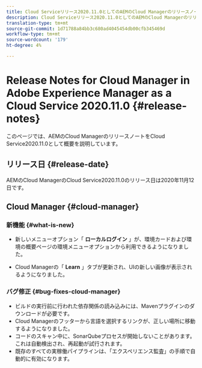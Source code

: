 ```yaml
---
title: Cloud Serviceリリース2020.11.0としてのAEMのCloud Managerのリリースノート
description: Cloud Serviceリリース2020.11.0としてのAEMのCloud Managerのリリースノート
translation-type: tm+mt
source-git-commit: 1d71788a84bb3c680ad4045454db00cfb345469d
workflow-type: tm+mt
source-wordcount: '179'
ht-degree: 4%

---
```



# Release Notes for Cloud Manager in Adobe Experience Manager as a Cloud Service 2020.11.0 {#release-notes}

このページでは、AEMのCloud ManagerのリリースノートをCloud Service2020.11.0として概要を説明しています。

## リリース日 {#release-date}

AEMのCloud ManagerのCloud Service2020.11.0のリリース日は2020年11月12日です。

## Cloud Manager {#cloud-manager}

### 新機能 {#what-is-new}

* 新しいメニューオプション「 **ローカルログイン** 」が、環境カードおよび環境の概要ページの環境メニューオプションから利用できるようになりました。

* Cloud Managerの「 **Learn** 」タブが更新され、UIの新しい画像が表示されるようになりました。

### バグ修正 {#bug-fixes-cloud-manager}

* ビルドの実行前に行われた依存関係の読み込みには、Mavenプラグインのダウンロードが必要です。
* Cloud Managerのフッターから言語を選択するリンクが、正しい場所に移動するようになりました。
* コードのスキャン中に、SonarQubeプロセスが開始しないことがあります。 これは自動検出され、再起動が試行されます。
* 既存のすべての実稼働パイプラインは、「エクスペリエンス監査」の手順で自動的に有効になります。